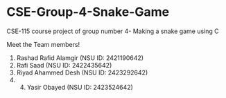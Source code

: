 # CSE-Group-4-Snake-Game
CSE-115 course project of group number 4- Making a snake game using C

Meet the Team members!
1. Rashad Rafid Alamgir (NSU ID: 2421190642)
2. Rafi Saad (NSU ID: 2422435642)
3. Riyad Ahammed Desh (NSU ID: 2423292642)
4. 4. Yasir Obayed (NSU ID: 2423524642)
